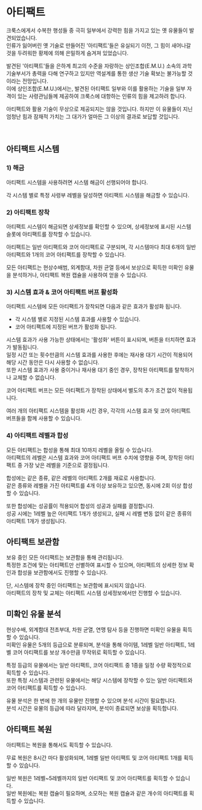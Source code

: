 # 아티팩트

크룩스에게서 수복한 행성들 중 극히 일부에서 강력한 힘을 가지고 있는 옛 유물들이 발견되었습니다.<br>
인류가 잃어버린 옛 기술로 만들어진 '아티팩트'들은 유실되기 이전, 그 힘이 새어나갈 것을 두려워한 황제에 의해 은밀하게 숨겨져 있었습니다.<br>

발견된 '아티팩트'들을 은하계 최고의 수준을 자랑하는 상인조합(E.M.U.) 소속의 과학기술부서가 총력을 다해 연구하고 있지만 역설계를 통한 생산 기술 확보는 불가능할 것이라는 전망입니다.<br>
이에 상인조합(E.M.U.)에서는, 발견된 아티팩트 일부와 이를 활용하는 기술을 일부 자격이 있는 사령관님들께 제공하여 크룩스에 대항하는 인류의 힘을 제고하려 합니다.<br>

아티팩트와 활용 기술이 무상으로 제공되지는 않을 것입니다. 하지만 이 유물들이 지닌 엄청난 힘과 잠재적 가치는 그 대가가 얼마든 그 이상의 결과로 보답할 것입니다.<br>



<br>

## 아티팩트 시스템



### 1) 해금

아티팩트 시스템을 사용하려면 시스템 해금이 선행되어야 합니다.

각 시스템 별로 특정 사령부 레벨을 달성하면 아티팩트 시스템을 해금할 수 있습니다.<br>

### 2) 아티팩트 장착

아티팩트 시스템이 해금되면 상세정보를 확인할 수 있으며, 상세정보에 표시된 시스템 슬롯에 아티팩트를 장착할 수 있습니다.

아티팩트는 일반 아티팩트와 코어 아티팩트로 구분되며, 각 시스템마다 최대 6개의 일반 아티팩트와 1개의 코어 아티팩트를 장착할 수 있습니다.

모든 아티팩트는 현상수배범, 외계함대, 차원 균열 등에서 보상으로 획득한 미확인 유물을 분석하거나, 아티팩트 복원 캡슐을 사용하여 얻을 수 있습니다.<br>

### 3) 시스템 효과 & 코어 아티팩트 버프 활성화

아티팩트 시스템에 모든 아티팩트가 장착되면 다음과 같은 효과가 활성화 됩니다.<br>
- 각 시스템 별로 지정된 시스템 효과를 사용할 수 있습니다.
- 코어 아티팩트에 지정된 버프가 활성화 됩니다.

시스템 효과가 사용 가능한 상태에서는 '활성화' 버튼이 표시되며, 버튼을 터치하면 효과가 발동됩니다.<br>
일정 시간 또는 횟수만큼의 시스템 효과를 사용한 후에는 재사용 대기 시간이 적용되어 해당 시간 동안은 다시 사용할 수 없습니다.<br>
또한 시스템 효과가 사용 중이거나 재사용 대기 중인 경우, 장착된 아티팩트를 탈착하거나 교체할 수 없습니다.

코어 아티팩트 버프는 모든 아티팩트가 장착된 상태에서 별도의 추가 조건 없이 적용됩니다.

여러 개의 아티팩트 시스템을 활성화 시킨 경우, 각각의 시스템 효과 및 코어 아티팩트 버프들을 함께 사용할 수 있습니다. 


### 4) 아티팩트 레벨과 합성

모든 아티팩트는 합성을 통해 최대 10까지 레벨을 올릴 수 있습니다.<br>
아티팩트의 레벨은 시스템 효과와 코어 아티팩트 버프 수치에 영향을 주며, 장착된 아티팩트 중 가장 낮은 레벨을 기준으로 결정됩니다.

합성에는 같은 종류, 같은 레벨의 아티팩트 2개를 재료로 사용합니다.<br>
같은 종류와 레벨을 가진 아티팩트를 4개 이상 보유하고 있으면, 동시에 2회 이상 합성할 수 있습니다.

또한 합성에는 성공률이 적용되어 합성의 성공과 실패를 결정합니다.<br>
성공 시에는 1레벨 높은 아티팩트 1개가 생성되고, 실패 시 레벨 변동 없이 같은 종류의 아티팩트 1개가 생성됩니다.


## 아티팩트 보관함

보유 중인 모든 아티팩트는 보관함을 통해 관리됩니다.<br>
특정한 조건에 맞는 아티팩트만 선별하여 표시할 수 있으며, 아티팩트의 상세한 정보 확인과 합성을 보관함에서도 진행할 수 있습니다.

단, 시스템에 장착 중인 아티팩트는 보관함에 표시되지 않습니다.<br>
아티팩트의 장착 및 교체는 아티팩트 시스템 상세정보에서만 진행할 수 있습니다.


## 미확인 유물 분석

현상수배, 외계함대 전초부대, 차원 균열, 연맹 탐사 등을 진행하면 미확인 유물을 획득할 수 있습니다.<br>
미확인 유물은 5개의 등급으로 분류되며, 분석을 통해 아이템, 1레벨 일반 아티팩트, 1레벨 코어 아티팩트를 보상 개수만큼 무작위로 획득할 수 있습니다.

특정 등급의 유물에서는 일반 아티팩트, 코어 아티팩트 중 1종을 일정 수량 확정적으로 획득할 수 있습니다.<br>
또한 특정 시스템과 관련된 유물에서는 해당 시스템에 장착할 수 있는 일반 아티팩트와 코어 아티팩트를 획득할 수 있습니다.

유물 분석은 한 번에 한 개의 유물만 진행할 수 있으며 분석 시간이 필요합니다.<br>
분석 시간은 유물의 등급에 따라 달라지며, 분석이 종료되면 보상을 획득합니다.


## 아티팩트 복원

아티팩트는 복원을 통해서도 획득할 수 있습니다.

무료 복원은 8시간 마다 활성화되며, 1레벨 일반 아티팩트 및 코어 아티팩트 1개를 획득할 수 있습니다.<br>

일반 복원은 1레벨~5레벨까지의 일반 아티팩트 및 코어 아티팩트를 획득할 수 있습니다.<br>
일반 복원에는 복원 캡슐이 필요하며, 소모하는 복원 캡슐과 같은 개수의 아티팩트를 획득할 수 있습니다.

